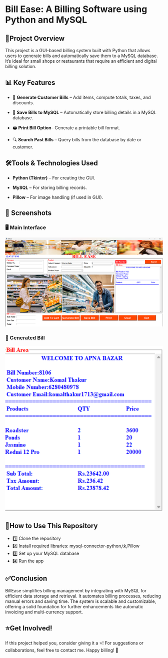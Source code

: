 # Bill Ease: A Billing Software using Python and MySQL
## 📌Project Overview
This project is a GUI-based billing system built with Python that allows users to generate bills and automatically save them to a MySQL database. It’s ideal for small shops or restaurants that require an efficient and digital billing solution.

## 📊 Key Features
- 🧾 **Generate Customer Bills** – Add items, compute totals, taxes, and discounts.

- 💾 **Save Bills to MySQL** – Automatically store billing details in a MySQL database.

- 🖨️ **Print Bill Option**– Generate a printable bill format.

- 🔍 **Search Past Bills** – Query bills from the database by date or customer.

## 🛠️Tools & Technologies Used
- **Python (Tkinter)** – For creating the GUI.

- **MySQL** – For storing billing records.

- **Pillow** – For image handling (if used in GUI).
## 📸 Screenshots

### 🖥️ Main Interface
![Main Window](screenshots/main.png)

### 🧾 Generated Bill
![Bill](screenshots/bill.png)

## 📜How to Use This Repository
- 1️⃣ Clone the repository
- 2️⃣ Install required libraries: mysql-connector-python,tk,Pillow
- 3️⃣ Set up your MySQL database
- 4️⃣ Run the app
## ✅Conclusion
BillEase simplifies billing management by integrating with MySQL for efficient data storage and retrieval. It automates billing processes, reducing manual errors and saving time. The system is scalable and customizable, offering a solid foundation for further enhancements like automatic invoicing and multi-currency support.
## ⭐Get Involved!
If this project helped you, consider giving it a ⭐!
For suggestions or collaborations, feel free to contact me. Happy billing! 💼
